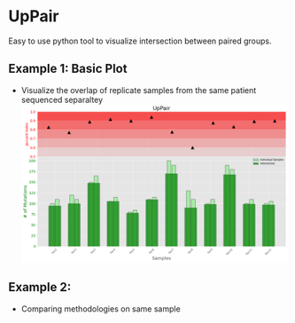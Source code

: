 # UpPair
Easy to use  python tool to visualize intersection between paired groups. 

## Example 1: Basic Plot 
- Visualize the overlap of replicate samples from the same patient sequenced separaltey
![](https://github.com/dannyrabiz/UpPair/blob/main/Images/Example1.png)

## Example 2: 
- Comparing methodologies on same sample

